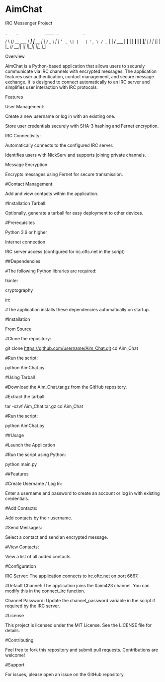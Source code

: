 # AimChat
IRC Messenger Project

    _    _            ____ _           _   
   / \  (_)_ __ ___  / ___| |__   __ _| |_ 
  / _ \ | | '_ ` _ \| |   | '_ \ / _` | __|
 / ___ \| | | | | | | |___| | | | |_| | |_ 
/_/   \_\_|_| |_| |_|\____|_| |_|\__,_|\__|


Overview

AimChat is a Python-based application that allows users to securely communicate via IRC channels with encrypted messages. 
The application features user authentication, contact management, and secure message exchange. 
It is designed to connect automatically to an IRC server and simplifies user interaction with IRC protocols.

Features

User Management:

Create a new username or log in with an existing one.

Store user credentials securely with SHA-3 hashing and Fernet encryption.

IRC Connectivity:

Automatically connects to the configured IRC server.

Identifies users with NickServ and supports joining private channels.

Message Encryption:

Encrypts messages using Fernet for secure transmission.

#Contact Management:

Add and view contacts within the application.

#Installation Tarball:

Optionally, generate a tarball for easy deployment to other devices.

#Prerequisites

Python 3.6 or higher

Internet connection

IRC server access (configured for irc.oftc.net in the script)

##Dependencies

#The following Python libraries are required:

tkinter

cryptography

irc

#The application installs these dependencies automatically on startup.

#Installation

From Source

#Clone the repository:

git clone https://github.com/username/Aim_Chat.git
cd Aim_Chat

#Run the script:

python AimChat.py

#Using Tarball

#Download the Aim_Chat.tar.gz from the GitHub repository.

#Extract the tarball:

tar -xzvf Aim_Chat.tar.gz
cd Aim_Chat

#Run the script:

python AimChat.py

##Usage

#Launch the Application

#Run the script using Python:

python main.py

##Features

#Create Username / Log In:

Enter a username and password to create an account or log in with existing credentials.

#Add Contacts:

Add contacts by their username.

#Send Messages:

Select a contact and send an encrypted message.

#View Contacts:

View a list of all added contacts.

#Configuration

IRC Server: The application connects to irc.oftc.net on port 6667.

#Default Channel: The application joins the #aim423 channel. You can modify this in the connect_irc function.

Channel Password: Update the channel_password variable in the script if required by the IRC server.

#License

This project is licensed under the MIT License. See the LICENSE file for details.

#Contributing

Feel free to fork this repository and submit pull requests. Contributions are welcome!

#Support

For issues, please open an issue on the GitHub repository.
